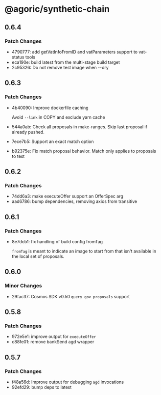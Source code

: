 # @agoric/synthetic-chain

## 0.6.4

### Patch Changes

- 4790777: add getVatInfoFromID and vatParameters support to vat-status tools
- eca190e: build latest from the multi-stage build target
- 2c95326: Do not remove test image when --dry

## 0.6.3

### Patch Changes

- 4b40090: Improve dockerfile caching

  Avoid `--link` in COPY and exclude yarn cache

- 544a0ab: Check all proposals in make-ranges.
  Skip last proposal if already pushed.
- 7ece7b5: Support an exact match option
- b92375e: Fix match proposal behavior. Match only applies to proposals to test

## 0.6.2

### Patch Changes

- 74dd6a3: make executeOffer support an OfferSpec arg
- aad6786: bump dependencies, removing axios from transitive

## 0.6.1

### Patch Changes

- 8e7dcb1: fix handling of build config fromTag

  `fromTag` is meant to indicate an image to start from that isn't available in the local set of proposals.

## 0.6.0

### Minor Changes

- 29fac37: Cosmos SDK v0.50 `query gov proposals` support

## 0.5.8

### Patch Changes

- 972e5e1: improve output for `executeOffer`
- c88fe01: remove bankSend agd wrapper

## 0.5.7

### Patch Changes

- f48a56d: Improve output for debugging `agd` invocations
- 92efd29: bump deps to latest
